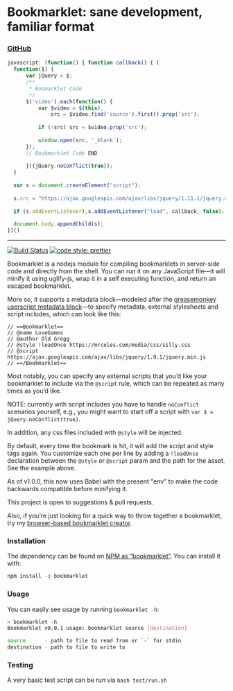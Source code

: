 
Bookmarklet: sane development, familiar format
==============================================

### [GitHub](https://github.com/mrcoles/bookmarklet)

```javascript
javascript: (function() { function callback() { (
  function($) {
      var jQuery = $;
      /**
       * Boomarklet Code
       */
      $('video').each(function() {
          var $video = $(this),
              src = $video.find('source').first().prop('src');
              
          if (!src) src = $video.prop('src');
          
          window.open(src, '_blank');
      });
      // Bookmarklet Code END
      
      })(jQuery.noConflict(true));
  }
  
  var s = document.createElement("script");
  
  s.src = "https://ajax.googleapis.com/ajax/libs/jquery/1.11.1/jquery.min.js";
  
  if (s.addEventListener),s.addEventListener("load", callback, false); else if (s.readyState) s.onreadystatechange = callback;
  
  document.body.appendChild(s);
})()
```

* * *

[![Build Status](https://travis-ci.org/mrcoles/bookmarklet.svg?branch=master)](https://travis-ci.org/mrcoles/bookmarklet)
[![code style: prettier](https://img.shields.io/badge/code_style-prettier-ff69b4.svg?style=flat-square)](https://github.com/prettier/prettier)

Bookmarklet is a nodejs module for compiling bookmarklets in server-side code and directly from the shell. You can run it on any JavaScript file—it will minify it using uglify-js, wrap it in a self executing function, and return an escaped bookmarklet.

More so, it supports a metadata block—modeled after the [greasemonkey userscript metadata block](http://wiki.greasespot.net/Metadata_Block)—to specify metadata, external stylesheets and script includes, which can look like this:

    // ==Bookmarklet==
    // @name LoveGames
    // @author Old Gregg
    // @style !loadOnce https://mrcoles.com/media/css/silly.css
    // @script https://ajax.googleapis.com/ajax/libs/jquery/1.9.1/jquery.min.js
    // ==/Bookmarklet==

Most notably, you can specify any external scripts that you’d like your bookmarklet to include via the `@script` rule, which can be repeated as many times as you’d like.

NOTE: currently with script includes you have to handle `noConflict` scenarios yourself, e.g., you might want to start off a script with `var $ = jQuery.noConflict(true)`.

In addition, any css files included with `@style` will be injected.

By default, every time the bookmark is hit, it will add the script and style tags again. You customize each one per line by adding a `!loadOnce` declaration between the `@style` or `@script` param and the path for the asset. See the example above.

As of v1.0.0, this now uses Babel with the present "env" to make the code backwards compatible before minifying it.

This project is open to suggestions & pull requests.

Also, if you’re just looking for a quick way to throw together a bookmarklet, try my [browser-based bookmarklet creator](http://mrcoles.com/bookmarklet/).

### Installation

The dependency can be found on [NPM as “bookmarklet”](https://www.npmjs.org/package/bookmarklet). You can install it with:

```bash
npm install -g bookmarklet
```

### Usage

You can easily see usage by running `bookmarklet -h`:

```bash
> bookmarklet -h
Bookmarklet v0.0.1 usage: bookmarklet source [destination]

source      - path to file to read from or `-` for stdin
destination - path to file to write to
```

### Testing

A very basic test script can be run via `bash test/run.sh`
